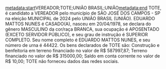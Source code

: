 <metadata:start>VEREADOR;TOTE;UNIÃO BRASIL;UNIÃO<metadata:end>
TOTE, é candidato a VEREADOR pelo município de SÃO JOSÉ DOS CAMPOS - SP na eleição MUNICIPAL de 2024 pelo UNIÃO BRASIL (UNIÃO). EDUARDO MATTOS NUNES é CASADO(A), nasceu em 20/04/1978, se declara do gênero MASCULINO da cor/raça BRANCA, sua ocupação é APOSENTADO (EXCETO SERVIDOR PÚBLICO), e seu grau de instrução é SUPERIOR COMPLETO. Seu nome completo é EDUARDO MATTOS NUNES, e seu número de urna é 44422.
Os bens declarados de TOTE são: Construção e benfeitoria em terreno  financiado no valor de R$ 587997,87; Terreno financiado no valor de R$ 315000,00; Saldo em conta corrente no valor de R$ 10,00; 
TOTE não forneceu dados das redes sociais.